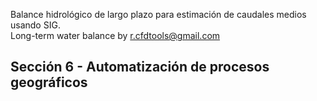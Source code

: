 Balance hidrológico de largo plazo para estimación de caudales medios usando SIG.  
Long-term water balance by r.cfdtools@gmail.com

## Sección 6 - Automatización de procesos geográficos

